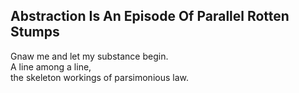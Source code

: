 Abstraction Is An Episode Of Parallel Rotten Stumps
---------------------------------------------------
Gnaw me and let my substance begin.  
A line among a line,  
the skeleton workings of parsimonious law.  
